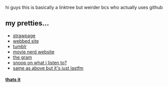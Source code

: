 hi guys this is basically a linktree but weirder bcs who actually uses github
<html>
  <body>
  <h2> my pretties... </h2>
<ul>
  <li> 
  <a href="https://esotericasm.straw.page">strawpage </li>
  <li> 
    <a href= "https://187secrets.neocities.org/">webbed site </li>
  <li>
  <a href= "https://oneflydude.tumblr.com/">tumblr </li>
  <li>
  <a href= "https://letterboxd.com/melli_chors/">movie nerd website </li>
  <li>
  <a href= "https://www.instagram.com/187secrets?igsh=MW43NjQ3eWJ6Z2Vzbg==">the gram </li>
  <li>
    <a href= "https://i.airbuds.fm/187secrets/wHNoCaTNS9">snoop on what i listen to? </li>
  <li> 
    <a href= "https://www.last.fm/user/k00lphi3">same as above but it's just lastfm </li> 
</ul> 
 <h4> thats it </h4>
  </body>
</html>
